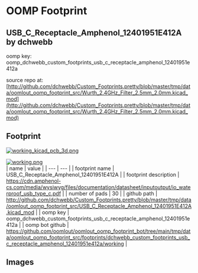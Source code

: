 # OOMP Footprint  
## USB_C_Receptacle_Amphenol_12401951E412A  by dchwebb  
  
oomp key: oomp_dchwebb_custom_footprints_usb_c_receptacle_amphenol_12401951e412a  
  
source repo at: [http://github.com/dchwebb/Custom_Footprints.pretty/blob/master/tmp/data/oomlout_oomp_footprint_src/Wurth_2.4GHz_Filter_2.5mm_2.0mm.kicad_mod](http://github.com/dchwebb/Custom_Footprints.pretty/blob/master/tmp/data/oomlout_oomp_footprint_src/Wurth_2.4GHz_Filter_2.5mm_2.0mm.kicad_mod)  
## Footprint  
  
[![working_kicad_pcb_3d.png](working_kicad_pcb_3d_600.png)](working_kicad_pcb_3d.png)  
  
[![working.png](working_600.png)](working.png)  
| name | value | 
| --- | --- | 
| footprint name | USB_C_Receptacle_Amphenol_12401951E412A | 
| footprint description | https://cdn.amphenol-cs.com/media/wysiwyg/files/documentation/datasheet/inputoutput/io_waterproof_usb_type_c.pdf | 
| number of pads | 30 | 
| github path | http://github.com/dchwebb/Custom_Footprints.pretty/blob/master/tmp/data/oomlout_oomp_footprint_src/USB_C_Receptacle_Amphenol_12401951E412A.kicad_mod | 
| oomp key | oomp_dchwebb_custom_footprints_usb_c_receptacle_amphenol_12401951e412a | 
| oomp bot github | https://github.com/oomlout/oomlout_oomp_footprint_bot/tree/main/tmp/data/oomlout_oomp_footprint_src/footprints/dchwebb_custom_footprints_usb_c_receptacle_amphenol_12401951e412a/working | 
## Images  
